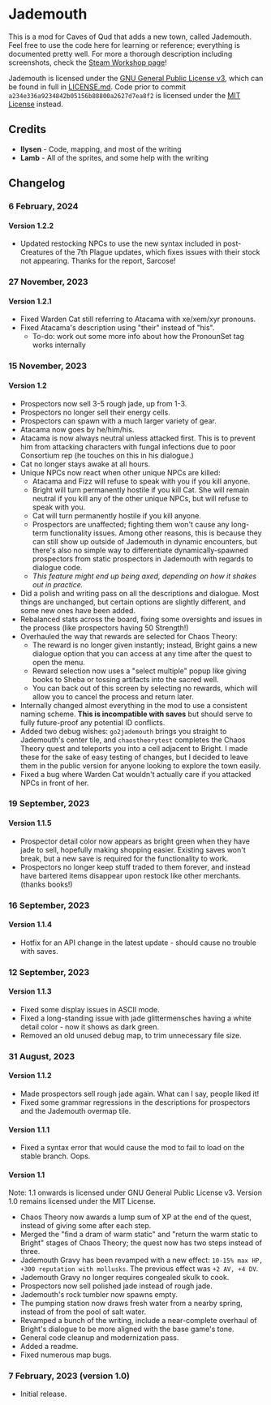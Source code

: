 # Jademouth

This is a mod for Caves of Qud that adds a new town, called Jademouth. Feel free to use the code here for learning or reference; everything is documented pretty well. For more a thorough description including screenshots, check the [Steam Workshop page](https://steamcommunity.com/sharedfiles/filedetails/?id=2926820352)!

Jademouth is licensed under the [GNU General Public License v3](http://www.gnu.org/licenses/agpl.html), which can be found in full in [LICENSE.md](LICENSE.md). Code prior to commit `a234e336a9234842b05156b88800a2627d7ea8f2` is licensed under the [MIT License](https://opensource.org/license/mit/) instead.

## Credits

* **Ilysen** - Code, mapping, and most of the writing
* **Lamb** - All of the sprites, and some help with the writing

## Changelog

### 6 February, 2024

#### Version 1.2.2
* Updated restocking NPCs to use the new syntax included in post-Creatures of the 7th Plague updates, which fixes issues with their stock not appearing. Thanks for the report, Sarcose!

### 27 November, 2023

#### Version 1.2.1
* Fixed Warden Cat still referring to Atacama with xe/xem/xyr pronouns.
* Fixed Atacama's description using "their" instead of "his".
	* To-do: work out some more info about how the PronounSet tag works internally

### 15 November, 2023

#### Version 1.2
* Prospectors now sell 3-5 rough jade, up from 1-3.
* Prospectors no longer sell their energy cells.
* Prospectors can spawn with a much larger variety of gear.
* Atacama now goes by he/him/his.
* Atacama is now always neutral unless attacked first. This is to prevent him from attacking characters with fungal infections due to poor Consortium rep (he touches on this in his dialogue.)
* Cat no longer stays awake at all hours.
* Unique NPCs now react when other unique NPCs are killed:
	* Atacama and Fizz will refuse to speak with you if you kill anyone.
	* Bright will turn permanently hostile if you kill Cat. She will remain neutral if you kill any of the other unique NPCs, but will refuse to speak with you.
	* Cat will turn permanently hostile if you kill anyone.
	* Prospectors are unaffected; fighting them won't cause any long-term functionality issues. Among other reasons, this is because they can still show up outside of Jademouth in dynamic encounters, but there's also no simple way to differentiate dynamically-spawned prospectors from static prospectors in Jademouth with regards to dialogue code.
	* *This feature might end up being axed, depending on how it shakes out in practice.*
* Did a polish and writing pass on all the descriptions and dialogue. Most things are unchanged, but certain options are slightly different, and some new ones have been added.
* Rebalanced stats across the board, fixing some oversights and issues in the process (like prospectors having 50 Strength!)
* Overhauled the way that rewards are selected for Chaos Theory:
	* The reward is no longer given instantly; instead, Bright gains a new dialogue option that you can access at any time after the quest to open the menu.
	* Reward selection now uses a "select multiple" popup like giving books to Sheba or tossing artifacts into the sacred well.
	* You can back out of this screen by selecting no rewards, which will allow you to cancel the process and return later.
* Internally changed almost everything in the mod to use a consistent naming scheme. __This is incompatible with saves__ but should serve to fully future-proof any potential ID conflicts.
* Added two debug wishes: `go2jademouth` brings you straight to Jademouth's center tile, and `chaostheorytest` completes the Chaos Theory quest and teleports you into a cell adjacent to Bright. I made these for the sake of easy testing of changes, but I decided to leave them in the public version for anyone looking to explore the town easily. 
* Fixed a bug where Warden Cat wouldn't actually care if you attacked NPCs in front of her.

### 19 September, 2023

#### Version 1.1.5
* Prospector detail color now appears as bright green when they have jade to sell, hopefully making shopping easier. Existing saves won't break, but a new save is required for the functionality to work.
* Prospectors no longer keep stuff traded to them forever, and instead have bartered items disappear upon restock like other merchants. (thanks books!)

### 16 September, 2023

#### Version 1.1.4
* Hotfix for an API change in the latest update - should cause no trouble with saves.

### 12 September, 2023

#### Version 1.1.3
* Fixed some display issues in ASCII mode.
* Fixed a long-standing issue with jade glittermensches having a white detail color - now it shows as dark green.
* Removed an old unused debug map, to trim unnecessary file size.

### 31 August, 2023

#### Version 1.1.2
* Made prospectors sell rough jade again. What can I say, people liked it!
* Fixed some grammar regressions in the descriptions for prospectors and the Jademouth overmap tile.

#### Version 1.1.1
* Fixed a syntax error that would cause the mod to fail to load on the stable branch. Oops.

#### Version 1.1
Note: 1.1 onwards is licensed under GNU General Public License v3. Version 1.0 remains licensed under the MIT License.

* Chaos Theory now awards a lump sum of XP at the end of the quest, instead of giving some after each step.
* Merged the "find a dram of warm static" and "return the warm static to Bright" stages of Chaos Theory; the quest now has two steps instead of three.
* Jademouth Gravy has been revamped with a new effect: `10-15% max HP, +300 reputation with mollusks`. The previous effect was `+2 AV, +4 DV`.
* Jademouth Gravy no longer requires congealed skulk to cook.
* Prospectors now sell polished jade instead of rough jade.
* Jademouth's rock tumbler now spawns empty.
* The pumping station now draws fresh water from a nearby spring, instead of from the pool of salt water.
* Revamped a bunch of the writing, include a near-complete overhaul of Bright's dialogue to be more aligned with the base game's tone.
* General code cleanup and modernization pass.
* Added a readme.
* Fixed numerous map bugs.

### 7 February, 2023 (version 1.0)
* Initial release.
